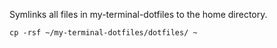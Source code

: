 Symlinks all files in my-terminal-dotfiles to the home directory.

```
cp -rsf ~/my-terminal-dotfiles/dotfiles/ ~
```
